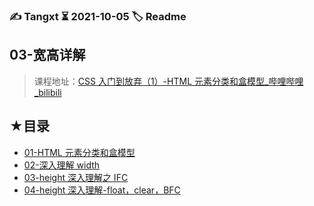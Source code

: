 ### ✍️ Tangxt ⏳ 2021-10-05 🏷️ Readme

## 03-宽高详解

> 课程地址：[CSS 入门到放弃（1）-HTML 元素分类和盒模型_哔哩哔哩_bilibili](https://www.bilibili.com/video/BV11t41127dZ?spm_id_from=333.999.0.0)

## ★目录

- [01-HTML 元素分类和盒模型](./01.md)
- [02-深入理解 width](./02.md)
- [03-height 深入理解之 IFC](./03.md)
- [04-height 深入理解-float，clear，BFC](./04.md)

